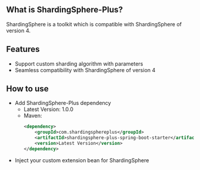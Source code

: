 ## What is ShardingSphere-Plus?
ShardingSphere is a toolkit which is compatible with ShardingSphere of version 4. 

## Features
-   Support custom sharding algorithm with parameters
-   Seamless compatibility with ShardingSphere of version 4

## How to use
-   Add ShardingSphere-Plus dependency
    - Latest Version: 1.0.0
    - Maven:
      ```xml
      <dependency>
          <groupId>com.shardingsphereplus</groupId>
          <artifactId>shardingsphere-plus-spring-boot-starter</artifactId>
          <version>Latest Version</version>
      </dependency>
      ```
-   Inject your custom extension bean for ShardingSphere
 